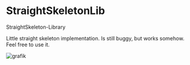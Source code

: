 # StraightSkeletonLib
StraightSkeleton-Library

Little straight skeleton implementation. Is still buggy, but works somehow. 
Feel free to use it.

![grafik](https://github.com/hirseboy/StraightSkeletonLib/assets/58851829/981e9724-ef6a-41e5-816f-02265ccff9c7)
